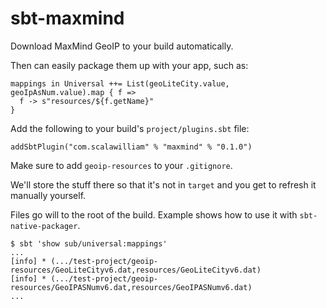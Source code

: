 # sbt-maxmind

Download MaxMind GeoIP to your build automatically.

Then can easily package them up with your app, such as:

    mappings in Universal ++= List(geoLiteCity.value, geoIpAsNum.value).map { f =>
      f -> s"resources/${f.getName}"
    }

Add the following to your build's `project/plugins.sbt` file:

    addSbtPlugin("com.scalawilliam" % "maxmind" % "0.1.0")

Make sure to add `geoip-resources` to your `.gitignore`.

We'll store the stuff there so that it's not in `target` and you get to refresh it manually yourself.

Files go will to the root of the build. Example shows how to use it with `sbt-native-packager`.

    $ sbt 'show sub/universal:mappings'
    ...
    [info] * (.../test-project/geoip-resources/GeoLiteCityv6.dat,resources/GeoLiteCityv6.dat)
    [info] * (.../test-project/geoip-resources/GeoIPASNumv6.dat,resources/GeoIPASNumv6.dat)
    ...
